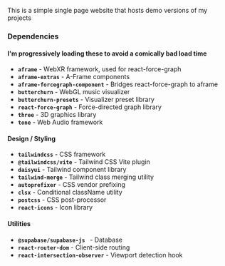 This is a simple single page website that hosts demo versions of my projects

### Dependencies 
#### I'm progressively loading these to avoid a comically bad load time 
- **`aframe`** - WebXR framework, used for react-force-graph
- **`aframe-extras`** - A-Frame components
- **`aframe-forcegraph-component`** - Bridges react-force-graph to aframe 
- **`butterchurn`** - WebGL music visualizer
- **`butterchurn-presets`** - Visualizer preset library
- **`react-force-graph`** - Force-directed graph library
- **`three`** - 3D graphics library
- **`tone`** - Web Audio framework
#### Design / Styling
- **`tailwindcss`** - CSS framework
- **`@tailwindcss/vite`** - Tailwind CSS Vite plugin
- **`daisyui`** - Tailwind component library
- **`tailwind-merge`** - Tailwind class merging utility
- **`autoprefixer`** - CSS vendor prefixing
- **`clsx`** - Conditional className utility
- **`postcss`** - CSS post-processor
- **`react-icons`** - Icon library
#### Utilities 
- **`@supabase/supabase-js `** - Database
- **`react-router-dom`** - Client-side routing 
- **`react-intersection-observer`** - Viewport detection hook 


